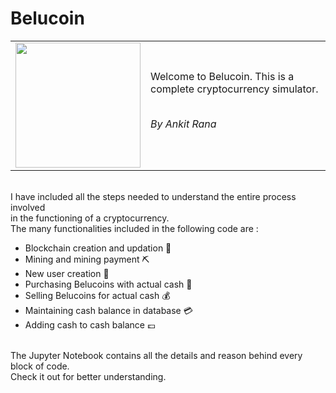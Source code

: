 # Belucoin
<table>
        <tr>
                <td><img src = "https://user-images.githubusercontent.com/61089784/154091244-c3539e5a-19f5-4533-b684-963c4704b0db.jpg" height = "200" width = "200"></td>
                <td>Welcome to Belucoin. This is a complete cryptocurrency simulator. <br><br> <p><em>By Ankit Rana</em></p> </td>
        </tr>
</table>
<br>
I have included all the steps needed to understand the entire process involved <br>
        in the functioning of a cryptocurrency. <br>
        The many functionalities included in the following code are :
        <ul>
        <li>Blockchain creation and updation 🔗</li> 
        <li>Mining and mining payment ⛏</li>
        <li>New user creation 🧑</li>
        <li>Purchasing Belucoins with actual cash 💸</li>
        <li>Selling Belucoins for actual cash 💰</li>
        <li>Maintaining cash balance in database 💳</li>
        <li>Adding cash to cash balance 💷</li>
        </ul>
<br>
The Jupyter Notebook contains all the details and reason behind every block of code. <br>
Check it out for better understanding.

